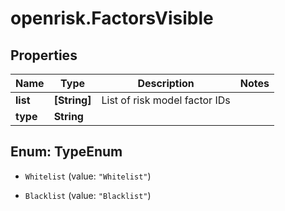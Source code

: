 # openrisk.FactorsVisible

## Properties

Name | Type | Description | Notes
------------ | ------------- | ------------- | -------------
**list** | **[String]** | List of risk model factor IDs | 
**type** | **String** |  | 



## Enum: TypeEnum


* `Whitelist` (value: `"Whitelist"`)

* `Blacklist` (value: `"Blacklist"`)




